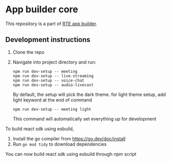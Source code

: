 # App builder core

This repository is a part of [RTE app builder](https://appbuilder.agora.io).

## Development instructions

1. Clone the repo

2. Navigate into project directory and run:

   ```
   npm run dev-setup -- meeting
   npm run dev-setup -- live-streaming
   npm run dev-setup -- voice-chat
   npm run dev-setup -- audio-livecast
   ```

   By default, the setup will pick the dark theme. for light theme setup, add light keyword at the end of command

   `npm run dev-setup -- meeting light`

   This command will automatically set everything up for development

To build react sdk using esbuild,

1. Install the go compiler from https://go.dev/doc/install
2. Run `go mod tidy` to download dependencies

You can now build react sdk using esbuild through npm script
